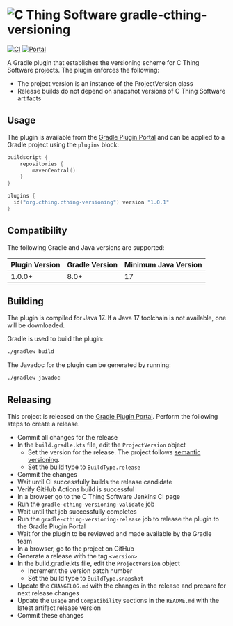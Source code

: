 # ![C Thing Software](https://www.cthing.com/branding/CThingSoftware-57x60.png "C Thing Software") gradle-cthing-versioning

[![CI](https://github.com/cthing/gradle-cthing-versioning/actions/workflows/ci.yml/badge.svg)](https://github.com/cthing/gradle-cthing-versioning/actions/workflows/ci.yml)
[![Portal](https://img.shields.io/gradle-plugin-portal/v/org.cthing.cthing-versioning?label=Plugin%20Portal&logo=gradle)](https://plugins.gradle.org/plugin/org.cthing.cthing-versioning)

A Gradle plugin that establishes the versioning scheme for C Thing Software projects. The plugin
enforces the following:

* The project version is an instance of the ProjectVersion class
* Release builds do not depend on snapshot versions of C Thing Software artifacts

## Usage

The plugin is available from the
[Gradle Plugin Portal](https://plugins.gradle.org/plugin/org.cthing.cthing-versioning) and can be
applied to a Gradle project using the `plugins` block:

```kotlin
buildscript {
    repositories {
        mavenCentral()
    }
}

plugins {
  id("org.cthing.cthing-versioning") version "1.0.1"
}
```

## Compatibility

The following Gradle and Java versions are supported:

| Plugin Version | Gradle Version | Minimum Java Version |
|----------------|----------------|----------------------|
| 1.0.0+         | 8.0+           | 17                   |

## Building

The plugin is compiled for Java 17. If a Java 17 toolchain is not available, one will be downloaded.

Gradle is used to build the plugin:
```bash
./gradlew build
```
The Javadoc for the plugin can be generated by running:
```bash
./gradlew javadoc
```

## Releasing

This project is released on the [Gradle Plugin Portal](https://plugins.gradle.org/plugin/org.cthing.cthing-versioning).
Perform the following steps to create a release.

- Commit all changes for the release
- In the `build.gradle.kts` file, edit the `ProjectVersion` object
    - Set the version for the release. The project follows [semantic versioning](https://semver.org/).
    - Set the build type to `BuildType.release`
- Commit the changes
- Wait until CI successfully builds the release candidate
- Verify GitHub Actions build is successful
- In a browser go to the C Thing Software Jenkins CI page
- Run the `gradle-cthing-versioning-validate` job
- Wait until that job successfully completes
- Run the `gradle-cthing-versioning-release` job to release the plugin to the Gradle Plugin Portal
- Wait for the plugin to be reviewed and made available by the Gradle team
- In a browser, go to the project on GitHub
- Generate a release with the tag `<version>`
- In the build.gradle.kts file, edit the `ProjectVersion` object
    - Increment the version patch number
    - Set the build type to `BuildType.snapshot`
- Update the `CHANGELOG.md` with the changes in the release and prepare for next release changes
- Update the `Usage` and `Compatibility` sections in the `README.md` with the latest artifact release version
- Commit these changes
